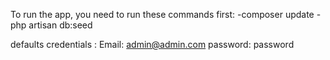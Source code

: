 To run the app, you need to run these commands first:
-composer update
-php artisan db:seed

defaults credentials :
Email: admin@admin.com
password: password